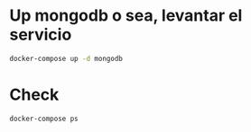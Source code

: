 <!-- @format -->

# Up mongodb o sea, levantar el servicio

```sh
docker-compose up -d mongodb
```

# Check

```sh
docker-compose ps
```
